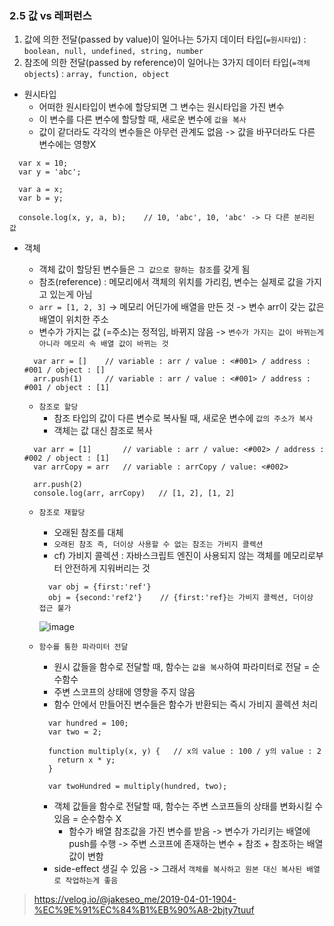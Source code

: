 ### 2.5 값 vs 레퍼런스

1. 값에 의한 전달(passed by value)이 일어나는 5가지 데이터 타입(`=원시타입`) : `boolean, null, undefined, string, number`
2. 참조에 의한 전달(passed by reference)이 일어나는 3가지 데이터 타입(`=객체 objects`) : `array, function, object`

- 원시타입
  - 어떠한 원시타입이 변수에 할당되면 그 변수는 원시타입을 가진 변수
  - 이 변수를 다른 변수에 할당할 때, 새로운 변수에 `값을 복사`
  - 값이 같더라도 각각의 변수들은 아무런 관계도 없음 -> 값을 바꾸더라도 다른 변수에는 영향X

```
  var x = 10;
  var y = 'abc';

  var a = x;
  var b = y;

  console.log(x, y, a, b);    // 10, 'abc', 10, 'abc' -> 다 다른 분리된 값
```

- 객체

  - 객체 값이 할당된 변수들은 `그 값으로 향하는 참조`를 갖게 됨
  - 참조(reference) : 메모리에서 객체의 위치를 가리킴, 변수는 실제로 값을 가지고 있는게 아님
  - `arr = [1, 2, 3]` -> 메모리 어딘가에 배열을 만든 것 -> 변수 arr이 갖는 값은 배열이 위치한 주소
  - 변수가 가지는 값 (=주소)는 정적임, 바뀌지 않음 -> `변수가 가지는 값이 바뀌는게 아니라 메모리 속 배열 값이 바뀌는 것`

  ```
    var arr = []    // variable : arr / value : <#001> / address : #001 / object : []
    arr.push(1)     // variable : arr / value : <#001> / address : #001 / object : [1]
  ```

  - `참조로 할당`
    - 참조 타입의 값이 다른 변수로 복사될 때, 새로운 변수에 `값의 주소가 복사`
    - 객체는 값 대신 참조로 복사

  ```
    var arr = [1]       // variable : arr / value: <#002> / address : #002 / object : [1]
    var arrCopy = arr   // variable : arrCopy / value: <#002>

    arr.push(2)
    console.log(arr, arrCopy)   // [1, 2], [1, 2]
  ```

  - `참조로 재할당`
    - 오래된 참조를 대체
    - `오래된 참조 즉, 더이상 사용할 수 없는 참조는 가비지 콜렉션`
    - cf) 가비지 콜렉션 : 자바스크립트 엔진이 사용되지 않는 객체를 메모리로부터 안전하게 지워버리는 것
    ```
      var obj = {first:'ref'}
      obj = {second:'ref2'}    // {first:'ref}는 가비지 콜렉션, 더이상 접근 불가
    ```
    ![image](https://velog.velcdn.com/post-images%2Fjakeseo_me%2F449e94d0-546e-11e9-a095-d742f66aa765%2Farr5.png)
  - `함수를 통한 파라미터 전달`

    - 원시 값들을 함수로 전달할 때, 함수는 `값을 복사`하여 파라미터로 전달 = 순수함수
    - 주변 스코프의 상태에 영향을 주지 않음
    - 함수 안에서 만들어진 변수들은 함수가 반환되는 즉시 가비지 콜렉션 처리

    ```
      var hundred = 100;
      var two = 2;

      function multiply(x, y) {   // x의 value : 100 / y의 value : 2
        return x * y;
      }

      var twoHundred = multiply(hundred, two);
    ```

    - 객체 값들을 함수로 전달할 때, 함수는 주변 스코프들의 상태를 변화시킬 수 있음 = 순수함수 X
      - 함수가 배열 참조값을 가진 변수를 받음 -> 변수가 가리키는 배열에 push를 수행 -> 주변 스코프에 존재하는 변수 + 참조 + 참조하는 배열 값이 변함
    - side-effect 생길 수 있음 -> 그래서 `객체를 복사하고 원본 대신 복사된 배열로 작업하는게 좋음`

> https://velog.io/@jakeseo_me/2019-04-01-1904-%EC%9E%91%EC%84%B1%EB%90%A8-2bjty7tuuf
